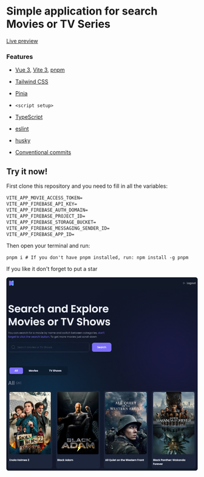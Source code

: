 # Simple application for search Movies or TV Series

[Live preview](https://movie-app-v-3.netlify.app/auth)

### Features

- [Vue 3](https://github.com/vuejs/core), [Vite 3](https://github.com/vitejs/vite), [pnpm](https://pnpm.io/)

- [Tailwind CSS](https://tailwindcss.com/)

- [Pinia](https://pinia.vuejs.org/)

- `<script setup>`

- [TypeScript](https://www.typescriptlang.org/)

- [eslint](https://eslint.org/)

- [husky](https://typicode.github.io/husky/#/)

- [Conventional commits](https://www.conventionalcommits.org/en/v1.0.0/)

## Try it now!

First clone this repository and you need to fill in all the variables:

```
VITE_APP_MOVIE_ACCESS_TOKEN=
VITE_APP_FIREBASE_API_KEY=
VITE_APP_FIREBASE_AUTH_DOMAIN=
VITE_APP_FIREBASE_PROJECT_ID=
VITE_APP_FIREBASE_STORAGE_BUCKET=
VITE_APP_FIREBASE_MESSAGING_SENDER_ID=
VITE_APP_FIREBASE_APP_ID=
```

Then open your terminal and run:

```
pnpm i # If you don't have pnpm installed, run: npm install -g pnpm
```

If you like it don't forget to put a star

![alt](src/assets/images/preview.png)
  